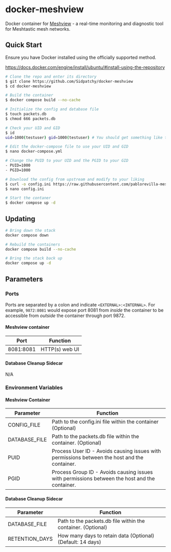 # docker-meshview

Docker container for [Meshview](https://github.com/pablorevilla-meshtastic/meshview) - a real-time monitoring and diagnostic tool for Meshtastic mesh networks.

## Quick Start
Ensure you have Docker installed using the officially supported method.

https://docs.docker.com/engine/install/ubuntu/#install-using-the-repository

```bash
# Clone the repo and enter its directory
$ git clone https://github.com/Sidpatchy/docker-meshview
$ cd docker-meshview

# Build the container
$ docker compose build --no-cache

# Initialize the config and database file
$ touch packets.db
$ chmod 666 packets.db

# Check your UID and GID
$ id
uid=1000(testuser) gid=1000(testuser) # You should get something like this

# Edit the docker-compose file to use your UID and GID
$ nano docker-compose.yml

# Change the PUID to your UID and the PGID to your GID
- PUID=1000
- PGID=1000

# Download the config from upstream and modify to your liking
$ curl -o config.ini https://raw.githubusercontent.com/pablorevilla-meshtastic/meshview/refs/heads/master/sample.config.ini
$ nano config.ini

# Start the contaner
$ docker compose up -d
```

## Updating
```bash
# Bring down the stack
docker compose down

# Rebuild the containers
docker compose build --no-cache

# Bring the stack back up
docker compose up -d
```
## Parameters

### Ports
Ports are separated by a colon and indicate `<EXTERNAL>:<INTERNAL>`. For example, `9872:8081` would expose port 8081 from _inside_ the container to be accessible from _outside_ the container through port 9872.

#### Meshview container
| Port      | Function       |
|-----------|----------------|
| 8081:8081 | HTTP(s) web UI |

#### Database Cleanup Sidecar
N/A

### Environment Variables

#### Meshview Container
| Parameter     | Function                                                                                      |
|---------------|-----------------------------------------------------------------------------------------------|
| CONFIG_FILE   | Path to the config.ini file within the container (Optional)                                   |
| DATABASE_FILE | Path to the packets.db file within the container. (Optional)                                  |
| PUID          | Process User ID - Avoids causing issues with permissions between the host and the container.  |
| PGID          | Process Group ID - Avoids causing issues with permissions between the host and the container. |

#### Database Cleanup Sidecar
| Parameter      | Function                                                                                      |
|----------------|-----------------------------------------------------------------------------------------------|
| DATABASE_FILE  | Path to the packets.db file within the container. (Optional)                                  |
| RETENTION_DAYS | How many days to retain data (Optional) (Default: 14 days)                                    |